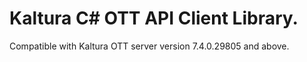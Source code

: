 # Kaltura C# OTT API Client Library.
Compatible with Kaltura OTT server version 7.4.0.29805 and above.
